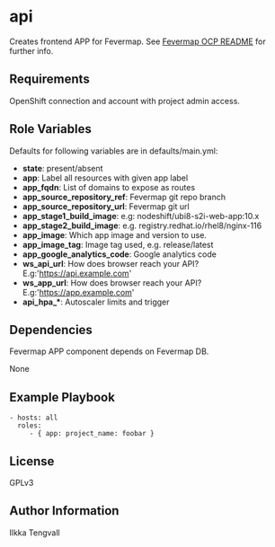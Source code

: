 api
===

Creates frontend APP for Fevermap.
See [Fevermap OCP README](
  https://gitlab.com/fevermap/fevermap/-/blob/master/ocp/README.md)
 for further info.

Requirements
------------

OpenShift connection and account with project admin access.

Role Variables
--------------

Defaults for following variables are in defaults/main.yml:

* **state**: present/absent
* **app**: Label all resources with given app label
* **app_fqdn**: List of domains to expose as routes
* **app_source_repository_ref**: Fevermap git repo branch
* **app_source_repository_url**:  Fevermap git url
* **app_stage1_build_image**: e.g: nodeshift/ubi8-s2i-web-app:10.x
* **app_stage2_build_image**: e.g. registry.redhat.io/rhel8/nginx-116
* **app_image**: Which app image and version to use.
* **app_image_tag**: Image tag used, e.g. release/latest
* **app_google_analytics_code**: Google analytics code
* **ws_api_url**: How does browser reach your API? E.g:'https://api.example.com'
* **ws_app_url**: How does browser reach your API? E.g:'https://app.example.com'
* **api_hpa_\***: Autoscaler limits and trigger

Dependencies
------------

Fevermap APP component depends on Fevermap DB.

None

Example Playbook
----------------

    - hosts: all
      roles:
         - { app: project_name: foobar }

License
-------

GPLv3

Author Information
------------------

Ilkka Tengvall